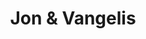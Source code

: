 ---
title: "Jon & Vangelis"
summary: "Collaboration between vocalist and keyboard player . Active from the late 1970s to the early 1990s. Songwriting credits should be split into their respective PANs with ANVs as appropriate."
image: "jon-vangelis.jpg"
---